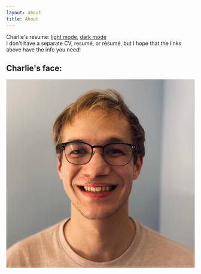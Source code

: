 ```yaml
---
layout: about
title: About
---
```

<!-- 
## Pithy Narrative

Charlie -->

<!-- 
You can find the source code for Minima at GitHub:
[jekyll][jekyll-organization] /
[minima](https://github.com/jekyll/minima)

You can find the source code for Jekyll at GitHub:
[jekyll][jekyll-organization] /
[jekyll](https://github.com/jekyll/jekyll)


[jekyll-organization]: https://github.com/jekyll
 -->

Charlie's resume: [light
mode]({{site.url}}/assets/documents/Gagnon-Charlie-printable.pdf), [dark
mode]({{site.url}}/assets/documents/Gagnon-Charlie-dark.pdf)
<br>
I don't have a separate CV, resumé, or résumé, but I hope that the links above have
the info you need!
<br>
<div class='centeringDiv'>
  <h2>Charlie's face:</h2>
</div>
<div class='centeringDiv'>
  <img class='charliePortrait' src="/assets/images/portrait.jpeg" alt="A picture of Charlie's face.">
</div>

